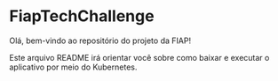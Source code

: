# FiapTechChallenge

Olá, bem-vindo ao repositório do projeto da FIAP!

Este arquivo README irá orientar você sobre como baixar e executar o aplicativo por meio do Kubernetes.


